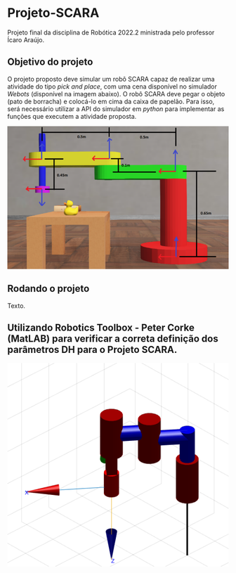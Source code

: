 # Projeto-SCARA

Projeto final da disciplina de Robótica 2022.2 ministrada pelo professor Ícaro Araújo.

## Objetivo do projeto

O projeto proposto deve simular um robô SCARA capaz de realizar uma atividade do tipo _pick and place_, com uma cena disponível no simulador _Webots_ (disponível na imagem abaixo). O robô SCARA deve pegar o objeto (pato de borracha) e colocá-lo em cima da caixa de papelão. Para isso, será necessário utilizar a API do simulador em _python_ para implementar as funções que executem a atividade proposta.

![1684611695791](image/README/1684611695791.png)

## Rodando o projeto

Texto.

## Utilizando Robotics Toolbox - Peter Corke (MatLAB) para verificar a correta definição dos parâmetros DH para o Projeto SCARA.

![projeto-scara](image/README/matlab-scara.png)
